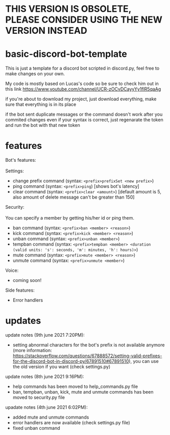 # THIS VERSION IS OBSOLETE, PLEASE CONSIDER USING THE NEW VERSION INSTEAD

# basic-discord-bot-template
This is just a template for a discord bot scripted in discord.py, feel free to make changes on your own.

My code is mostly based on Lucas's code so be sure to check him out in this link https://www.youtube.com/channel/UCR-zOCvDCayyYy1flR5qaAg


if you're about to download my project, just download everything, make sure that everything is in its place

if the bot sent duplicate messages or the command doesn't work after you commited changes even if your syntax is correct, just regenarate the token and run the bot with that new token

# features
Bot's features:
<br/>
<br/>
 Settings:
 + change prefix command (syntax: `<prefix>prefixSet <new prefix>`)
 + ping command (syntax: `<prefix>ping`) [shows bot's latency]
 + clear command (syntax: `<prefix>clear <amount>`) [default amount is 5, also amount of delete message can't be greater than 150]
 
 Security:
 <br/>
 <br/>
You can specify a member by getting his/her id or ping them.
+ ban command (syntax: `<prefix>ban <member> <reason>`)
+ kick command (syntax: `<prefix>kick <member> <reason>`)
+ unban command (syntax: `<prefix>unban <member>`)
+ tempban command (syntax: `<prefix>tempban <member> <duration (valid units: 's': seconds, 'm': minutes, 'h': hours)>`)
+ mute command (syntax: `<prefix>mute <member> <reason>`)
+ unmute command (syntax: `<prefix>unmute <member>`)
 
 Voice:
 
+ coming soon!

Side features:
+ Error handlers


# updates
update notes (9th june 2021 7:20PM):
- setting abnormal characters for the bot's prefix is not available anymore (more information: https://stackoverflow.com/questions/67888572/setting-valid-prefixes-for-the-discord-bot-in-discord-py/67891510#67891510), you can use the old version if you want (check settings.py)

update notes (8th june 2021 9:16PM):
- help commands has been moved to help_commands.py file
- ban, tempban, unban, kick, mute and unmute commands has been moved to security.py file

upadate notes (4th june 2021 6:02PM):
- added mute and unmute commands
- error handlers are now available (check settings.py file)
- fixed unban command
 
